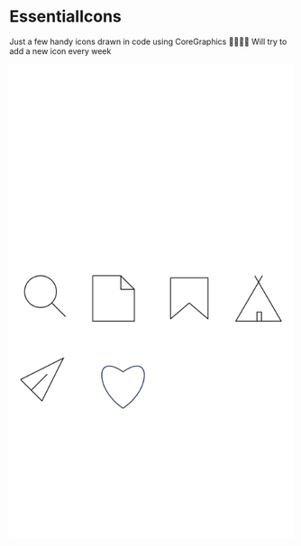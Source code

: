 # EssentialIcons
Just a few handy icons drawn in code using CoreGraphics ✌🏿✍🏿 Will try to add a new icon every week

<p align="center">
    <img src ="https://github.com/kaunamohammed/EssentialIcons/blob/master/icon.png" />
</p>

